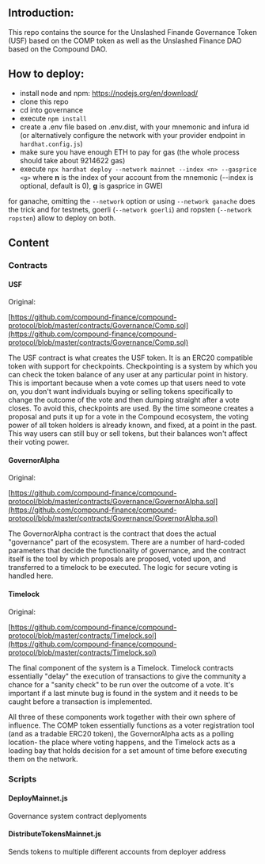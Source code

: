 ## Introduction:

This repo contains the source for the Unslashed Finande Governance Token (USF) based on the COMP token as well as the Unslashed Finance DAO based on the Compound DAO.

## How to deploy:

- install node and npm: https://nodejs.org/en/download/
- clone this repo
- cd into governance
- execute `npm install`
- create a .env file based on .env.dist, with your mnemonic and infura id (or alternatively configure the network with your provider endpoint in `hardhat.config.js`)
- make sure you have enough ETH to pay for gas (the whole process should take about 9214622 gas)
- execute `npx hardhat deploy --network mainnet --index <n> --gasprice <g>` where **n** is the index of your account from the mnemonic (--index is optional, default is 0), **g** is gasprice in GWEI

for ganache, omitting the `--network` option or using `--network ganache` does the trick and for testnets, goerli (`--network goerli`) and ropsten (`--network ropsten`) allow to deploy on both.

## Content

### Contracts

#### **USF**

Original:

[https://github.com/compound-finance/compound-protocol/blob/master/contracts/Governance/Comp.sol](https://github.com/compound-finance/compound-protocol/blob/master/contracts/Governance/Comp.sol)

The USF contract is what creates the USF token. It is an ERC20 compatible token with support for checkpoints. Checkpointing is a system by which you can check the token balance of any user at any particular point in history. This is important because when a vote comes up that users need to vote on, you don't want individuals buying or selling tokens specifically to change the outcome of the vote and then dumping straight after a vote closes. To avoid this, checkpoints are used. By the time someone creates a proposal and puts it up for a vote in the Compound ecosystem, the voting power of all token holders is already known, and fixed, at a point in the past. This way users can still buy or sell tokens, but their balances won't affect their voting power. 

#### **GovernorAlpha**

Original:

[https://github.com/compound-finance/compound-protocol/blob/master/contracts/Governance/GovernorAlpha.sol](https://github.com/compound-finance/compound-protocol/blob/master/contracts/Governance/GovernorAlpha.sol)

The GovernorAlpha contract is the contract that does the actual "governance" part of the ecosystem. There are a number of hard-coded parameters that decide the functionality of governance, and the contract itself is the tool by which proposals are proposed, voted upon, and transferred to a timelock to be executed. The logic for secure voting is handled here. 

#### **Timelock**

Original:

[https://github.com/compound-finance/compound-protocol/blob/master/contracts/Timelock.sol](https://github.com/compound-finance/compound-protocol/blob/master/contracts/Timelock.sol)

The final component of the system is a Timelock. Timelock contracts essentially "delay" the execution of transactions to give the community a chance for a "sanity check" to be  run over the outcome of a vote. It's important if a last minute bug is found in the system and it needs to be caught before a transaction is implemented.

All three of these components work together with their own sphere of influence. The COMP token essentially functions as a voter registration tool (and as a tradable ERC20 token), the GovernorAlpha acts as a polling location- the place where voting happens, and the Timelock acts as a loading bay that holds decision for a set amount of time before executing them on the network. 

### Scripts


#### **DeployMainnet.js** 

Governance system contract deplyoments

#### **DistributeTokensMainnet.js**

Sends tokens to multiple different accounts from deployer address
